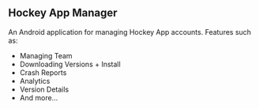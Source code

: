 Hockey App Manager
------------------

An Android application for managing Hockey App accounts. Features such as:

- Managing Team
- Downloading Versions + Install
- Crash Reports
- Analytics
- Version Details
- And more...